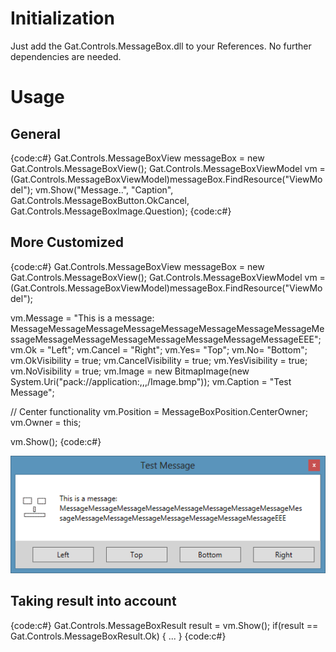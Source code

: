 # Initialization
Just add the Gat.Controls.MessageBox.dll to your References. No further dependencies are needed.

# Usage
## General

{code:c#}
Gat.Controls.MessageBoxView messageBox = new Gat.Controls.MessageBoxView();
Gat.Controls.MessageBoxViewModel vm = (Gat.Controls.MessageBoxViewModel)messageBox.FindResource("ViewModel");
vm.Show("Message..", "Caption", Gat.Controls.MessageBoxButton.OkCancel, Gat.Controls.MessageBoxImage.Question);
{code:c#}

## More Customized

{code:c#}
Gat.Controls.MessageBoxView messageBox = new Gat.Controls.MessageBoxView();
Gat.Controls.MessageBoxViewModel vm = (Gat.Controls.MessageBoxViewModel)messageBox.FindResource("ViewModel");

vm.Message = "This is a message: MessageMessageMessageMessageMessageMessageMessageMessageMessageMessageMessageMessageMessageMessageMessageMessageEEE";
vm.Ok = "Left";
vm.Cancel = "Right";
vm.Yes= "Top";
vm.No= "Bottom";
vm.OkVisibility = true;
vm.CancelVisibility = true;
vm.YesVisibility = true;
vm.NoVisibility = true;
vm.Image = new BitmapImage(new System.Uri("pack://application:,,,/Image.bmp"));
vm.Caption = "Test Message";

// Center functionality
vm.Position = MessageBoxPosition.CenterOwner;
vm.Owner = this;

vm.Show();
{code:c#}

![](Documentation_Customized2.png)

## Taking result into account

{code:c#}
Gat.Controls.MessageBoxResult result = vm.Show();
if(result == Gat.Controls.MessageBoxResult.Ok)
{
...
}
{code:c#}

